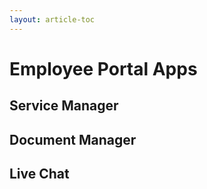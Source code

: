 ```yaml
---
layout: article-toc
---
```

# Employee Portal Apps

## Service Manager
## Document Manager
## Live Chat
